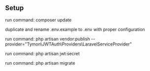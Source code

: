 ## Setup

run command: composer update

duplicate and rename .env.example to .env with proper configuration

run command: php artisan vendor:publish --provider="Tymon\JWTAuth\Providers\LaravelServiceProvider"

run command: php artisan jwt:secret

run command: php artisan migrate
